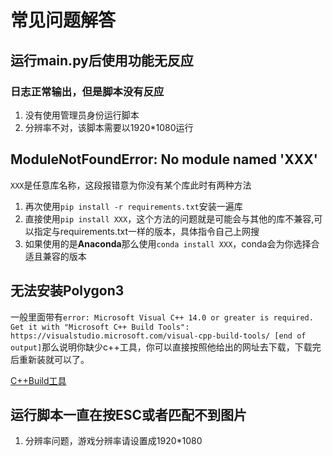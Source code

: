 # 常见问题解答

## 运行main.py后使用功能无反应

### 日志正常输出，但是脚本没有反应

1. 没有使用管理员身份运行脚本
2. 分辨率不对，该脚本需要以1920*1080运行

## ModuleNotFoundError: No module named 'XXX'

`XXX`是任意库名称，这段报错意为你没有某个库此时有两种方法

1. 再次使用`pip install -r requirements.txt`安装一遍库
2. 直接使用`pip install XXX`，这个方法的问题就是可能会与其他的库不兼容,可以指定与requirements.txt一样的版本，具体指令自己上网搜
3. 如果使用的是**Anaconda**那么使用`conda install XXX`，conda会为你选择合适且兼容的版本

## 无法安装Polygon3

一般里面带有`error: Microsoft Visual C++ 14.0 or greater is required. Get it with "Microsoft C++ Build Tools": https://visualstudio.microsoft.com/visual-cpp-build-tools/
[end of output]`那么说明你缺少c++工具，你可以直接按照他给出的网址去下载，下载完后重新装就可以了。

[C++Build工具](https://visualstudio.microsoft.com/visual-cpp-build-tools/)

## 运行脚本一直在按ESC或者匹配不到图片

1. 分辨率问题，游戏分辨率请设置成1920*1080
